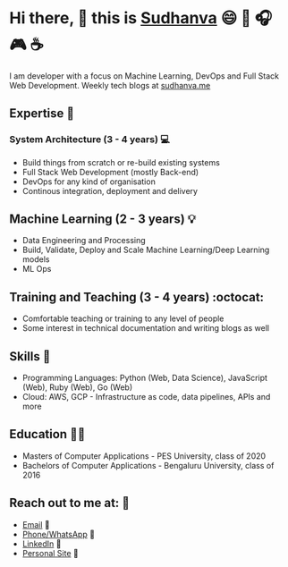 # Hi there, 👋 this is [Sudhanva](https://sudhanva.me) :smile: :book: :headphones: :video_game: :coffee:

I am developer with a focus on Machine Learning, DevOps and Full Stack Web Development. Weekly tech blogs at [sudhanva.me](sudhanva.me)

## Expertise :briefcase:

### System Architecture (3 - 4 years) :computer:

- Build things from scratch or re-build existing systems
- Full Stack Web Development (mostly Back-end)
- DevOps for any kind of organisation
- Continous integration, deployment and delivery

## Machine Learning (2 - 3 years) :bulb:

- Data Engineering and Processing
- Build, Validate, Deploy and Scale Machine Learning/Deep Learning models
- ML Ops

## Training and Teaching (3 - 4 years) :octocat:

- Comfortable teaching or training to any level of people
- Some interest in technical documentation and writing blogs as well

## Skills :wrench:

- Programming Languages: Python (Web, Data Science), JavaScript (Web), Ruby (Web), Go (Web)
- Cloud: AWS, GCP - Infrastructure as code, data pipelines, APIs and more

## Education :man_student:

- Masters of Computer Applications - PES University, class of 2020
- Bachelors of Computer Applications - Bengaluru University, class of 2016

## Reach out to me at: :vulcan_salute:

- [Email](mailto:nsudhanva@gmail.com) :email:
- [Phone/WhatsApp](https://api.whatsapp.com/send?phone=9632350260) :iphone:
- [LinkedIn](https://linkedin.com/in/nsudhanva) :tea:
- [Personal Site](https://sudhanva.me/contact) :beers:

